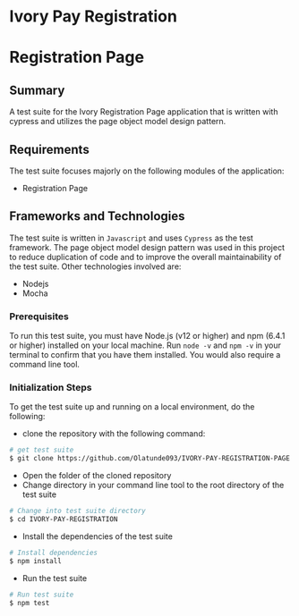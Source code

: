 # Ivory Pay Registration

# Registration Page

## Summary

A test suite for the Ivory Registration Page application that is written with cypress and utilizes the page object model design pattern.

## Requirements

The test suite focuses majorly on the following modules of the application:

- Registration Page

## Frameworks and Technologies

The test suite is written in `Javascript` and uses `Cypress` as the test framework. The page object model design pattern was used in this project to reduce duplication of code and to improve the overall maintainability of the test suite. Other technologies involved are:

- Nodejs
- Mocha

### Prerequisites

To run this test suite, you must have Node.js (v12 or higher) and npm (6.4.1 or higher) installed on your local machine. Run `node -v` and `npm -v` in your terminal to confirm that you have them installed. You would also require a command line tool. 

### Initialization Steps

To get the test suite up and running on a local environment, do the following:

- clone the repository with the following command:
```bash
# get test suite
$ git clone https://github.com/Olatunde093/IVORY-PAY-REGISTRATION-PAGE.git
```
- Open the folder of the cloned repository
- Change directory in your command line tool to the root directory of the test suite
```bash
# Change into test suite directory
$ cd IVORY-PAY-REGISTRATION
```
- Install the dependencies of the test suite
```bash
# Install dependencies
$ npm install
```
- Run the test suite
```bash
# Run test suite
$ npm test

